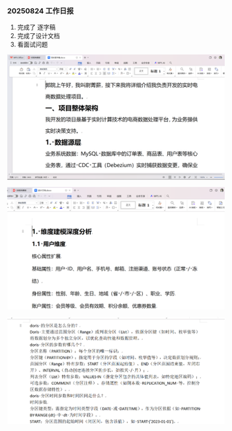 ### 20250824    工作日报



1. 完成了 逐字稿 
2.  完成了设计文档
3. 看面试问题

![img_1.png](img_1.png)

![img_2.png](img_2.png)

![img_3.png](img_3.png)

